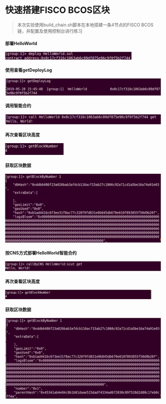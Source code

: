# 快速搭建FISCO BCOS区块

> 本次实验使用build_chain.sh脚本在本地搭建一条4节点的FISCO BCOS链，并配置及使用控制台进行练习

#### 部署HelloWorld
![](./assets/1.png)

#### 使用查看getDeployLog
![](./assets/2.png)

#### 调用智能合约
![](./assets/3.png)

#### 再次查看区块高度
![](./assets/4.png)

#### 获取区块数据
![](./assets/5.png)

#### 按CNS方式部署HelloWorld智能合约
![](./assets/6.png)

#### 再次查看区块高度
![](./assets/7.png)

#### 获取区块数据
![](./assets/8.png)
